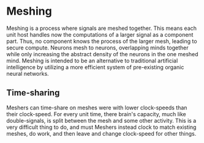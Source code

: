 # Meshing

Meshing is a process where signals are meshed together. This means each unit
host handles now the computations of a larger signal as a component part. Thus,
no component knows the process of the larger mesh, leading to secure compute.
Neurons mesh to neurons, overlapping minds together while only increasing the
abstract density of the neurons in the one meshed mind. Meshing is intended to
be an alternative to traditional artificial intelligence by utilizing a more
efficient system of pre-existing organic neural networks.

## Time-sharing

Meshers can time-share on meshes were with lower clock-speeds than their
clock-speed. For every unit time, there brain's capacity, much like
double-signals, is split between the mesh and some other activity. This is a
very difficult thing to do, and must Meshers instead clock to match existing
meshes, do work, and then leave and change clock-speed for other things.


